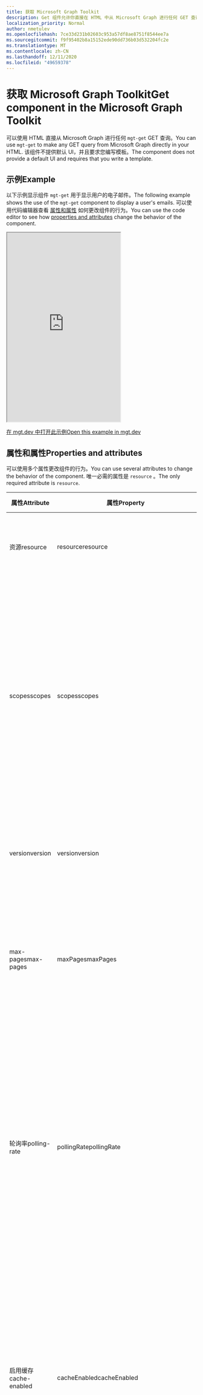 ```yaml
---
title: 获取 Microsoft Graph Toolkit
description: Get 组件允许你直接在 HTML 中从 Microsoft Graph 进行任何 GET 查询。
localization_priority: Normal
author: nmetulev
ms.openlocfilehash: 7ce33d231b02603c953a57df8ae8751f8544ee7a
ms.sourcegitcommit: f9f95402b8a15152ede90dd736b03d532204fc2e
ms.translationtype: MT
ms.contentlocale: zh-CN
ms.lasthandoff: 12/11/2020
ms.locfileid: "49659378"
---
```

# <a name="get-component-in-the-microsoft-graph-toolkit"></a><span data-ttu-id="caea5-103">获取 Microsoft Graph Toolkit</span><span class="sxs-lookup"><span data-stu-id="caea5-103">Get component in the Microsoft Graph Toolkit</span></span>

<span data-ttu-id="caea5-104">可以使用 HTML 直接从 Microsoft Graph 进行任何 `mgt-get` GET 查询。</span><span class="sxs-lookup"><span data-stu-id="caea5-104">You can use `mgt-get` to make any GET query from Microsoft Graph directly in your HTML.</span></span> <span data-ttu-id="caea5-105">该组件不提供默认 UI，并且要求您编写模板。</span><span class="sxs-lookup"><span data-stu-id="caea5-105">The component does not provide a default UI and requires that you write a template.</span></span>

## <a name="example"></a><span data-ttu-id="caea5-106">示例</span><span class="sxs-lookup"><span data-stu-id="caea5-106">Example</span></span>

<span data-ttu-id="caea5-107">以下示例显示组件 `mgt-get` 用于显示用户的电子邮件。</span><span class="sxs-lookup"><span data-stu-id="caea5-107">The following example shows the use of the `mgt-get` component to display a user's emails.</span></span> <span data-ttu-id="caea5-108">可以使用代码编辑器查看 [属性和属性](#properties-and-attributes) 如何更改组件的行为。</span><span class="sxs-lookup"><span data-stu-id="caea5-108">You can use the code editor to see how [properties and attributes](#properties-and-attributes) change the behavior of the component.</span></span>

<iframe src="https://mgt.dev/iframe.html?id=components-mgt-get--get-email&source=docs" height="500"></iframe>

[<span data-ttu-id="caea5-109">在 mgt.dev 中打开此示例</span><span class="sxs-lookup"><span data-stu-id="caea5-109">Open this example in mgt.dev</span></span>](https://mgt.dev/?path=/story/components-mgt-get--get-email&source=docs)

## <a name="properties-and-attributes"></a><span data-ttu-id="caea5-110">属性和属性</span><span class="sxs-lookup"><span data-stu-id="caea5-110">Properties and attributes</span></span>

<span data-ttu-id="caea5-111">可以使用多个属性更改组件的行为。</span><span class="sxs-lookup"><span data-stu-id="caea5-111">You can use several attributes to change the behavior of the component.</span></span> <span data-ttu-id="caea5-112">唯一必需的属性是 `resource` 。</span><span class="sxs-lookup"><span data-stu-id="caea5-112">The only required attribute is `resource`.</span></span>

| <span data-ttu-id="caea5-113">属性</span><span class="sxs-lookup"><span data-stu-id="caea5-113">Attribute</span></span> | <span data-ttu-id="caea5-114">属性</span><span class="sxs-lookup"><span data-stu-id="caea5-114">Property</span></span>  | <span data-ttu-id="caea5-115">说明</span><span class="sxs-lookup"><span data-stu-id="caea5-115">Description</span></span> |
| --- | --- | --- |
| <span data-ttu-id="caea5-116">资源</span><span class="sxs-lookup"><span data-stu-id="caea5-116">resource</span></span> | <span data-ttu-id="caea5-117">resource</span><span class="sxs-lookup"><span data-stu-id="caea5-117">resource</span></span> | <span data-ttu-id="caea5-118">从 Microsoft Graph 获取的资源 (例如 `/me` ，) 。</span><span class="sxs-lookup"><span data-stu-id="caea5-118">The resource to get from Microsoft Graph (for example, `/me`).</span></span> |
| <span data-ttu-id="caea5-119">scopes</span><span class="sxs-lookup"><span data-stu-id="caea5-119">scopes</span></span> | <span data-ttu-id="caea5-120">scopes</span><span class="sxs-lookup"><span data-stu-id="caea5-120">scopes</span></span> | <span data-ttu-id="caea5-121">可选字符串数组（如果使用属性）或逗号分隔范围（如果使用该属性）。</span><span class="sxs-lookup"><span data-stu-id="caea5-121">Optional array of strings if using the property or a comma delimited scope if using the attribute.</span></span> <span data-ttu-id="caea5-122">组件将使用这些作用域 (支持) ，以确保用户已同意适当的权限。</span><span class="sxs-lookup"><span data-stu-id="caea5-122">The component will use these scopes (with a supported provider) to ensure that the user has consented to the right permission.</span></span> |
| <span data-ttu-id="caea5-123">version</span><span class="sxs-lookup"><span data-stu-id="caea5-123">version</span></span> | <span data-ttu-id="caea5-124">version</span><span class="sxs-lookup"><span data-stu-id="caea5-124">version</span></span> | <span data-ttu-id="caea5-125">进行 GET 请求时使用的可选 API 版本。</span><span class="sxs-lookup"><span data-stu-id="caea5-125">Optional API version to use when making the GET request.</span></span> <span data-ttu-id="caea5-126">默认值为“`v1.0`”。</span><span class="sxs-lookup"><span data-stu-id="caea5-126">Default is `v1.0`.</span></span>  |
| <span data-ttu-id="caea5-127">max-pages</span><span class="sxs-lookup"><span data-stu-id="caea5-127">max-pages</span></span> | <span data-ttu-id="caea5-128">maxPages</span><span class="sxs-lookup"><span data-stu-id="caea5-128">maxPages</span></span> | <span data-ttu-id="caea5-129">支持分页 (资源的可选页面) 。</span><span class="sxs-lookup"><span data-stu-id="caea5-129">Optional number of pages (for resources that support paging).</span></span> <span data-ttu-id="caea5-130">默认值为 3。</span><span class="sxs-lookup"><span data-stu-id="caea5-130">Default is 3.</span></span> <span data-ttu-id="caea5-131">将此值设置为 0 将获取所有页面。</span><span class="sxs-lookup"><span data-stu-id="caea5-131">Setting this value to 0 will get all pages.</span></span>  |
| <span data-ttu-id="caea5-132">轮询率</span><span class="sxs-lookup"><span data-stu-id="caea5-132">polling-rate</span></span> | <span data-ttu-id="caea5-133">pollingRate</span><span class="sxs-lookup"><span data-stu-id="caea5-133">pollingRate</span></span> | <span data-ttu-id="caea5-134">可选数量的 miliseconds。</span><span class="sxs-lookup"><span data-stu-id="caea5-134">Optional number of miliseconds.</span></span> <span data-ttu-id="caea5-135">设置后，组件将轮询请求 URI，以按定义的间隔进行更新。</span><span class="sxs-lookup"><span data-stu-id="caea5-135">When set, the component will poll the request URI for updates in the defined interval.</span></span> <span data-ttu-id="caea5-136">如果使用 delta 查询，轮询将始终查询增量 API。</span><span class="sxs-lookup"><span data-stu-id="caea5-136">If using a delta query, polling will always query the delta API.</span></span> <span data-ttu-id="caea5-137">模板仅在数据更改时刷新。</span><span class="sxs-lookup"><span data-stu-id="caea5-137">The template will only refresh when the data changes.</span></span> |
| <span data-ttu-id="caea5-138">启用缓存</span><span class="sxs-lookup"><span data-stu-id="caea5-138">cache-enabled</span></span> | <span data-ttu-id="caea5-139">cacheEnabled</span><span class="sxs-lookup"><span data-stu-id="caea5-139">cacheEnabled</span></span> | <span data-ttu-id="caea5-140">可选属性，类型为 Boolean。</span><span class="sxs-lookup"><span data-stu-id="caea5-140">Optional Boolean.</span></span> <span data-ttu-id="caea5-141">设置后，它表示将缓存来自资源的响应。</span><span class="sxs-lookup"><span data-stu-id="caea5-141">When set, it indicates that the response from the resource will be cached.</span></span> <span data-ttu-id="caea5-142">如果已 `refresh()` 调用或正在使用， `pollingRate` 则替代。</span><span class="sxs-lookup"><span data-stu-id="caea5-142">Overriden if `refresh()` is called or if `pollingRate` is in use.</span></span> <span data-ttu-id="caea5-143">默认值为“`false`”。</span><span class="sxs-lookup"><span data-stu-id="caea5-143">Default is `false`.</span></span> |
| <span data-ttu-id="caea5-144">cache-invalidation-period</span><span class="sxs-lookup"><span data-stu-id="caea5-144">cache-invalidation-period</span></span> | <span data-ttu-id="caea5-145">cacheInvalidationPeriod</span><span class="sxs-lookup"><span data-stu-id="caea5-145">cacheInvalidationPeriod</span></span> | <span data-ttu-id="caea5-146">可选数量 miliseconds。</span><span class="sxs-lookup"><span data-stu-id="caea5-146">Optional number of miliseconds.</span></span> <span data-ttu-id="caea5-147">如果结合使用设置，则此值将修改缓存达到其无效时段 `cacheEnabled` 前的延迟。</span><span class="sxs-lookup"><span data-stu-id="caea5-147">When set in combination with `cacheEnabled`, the delay before the cache reaches its invalidation period will be modified by this value.</span></span> <span data-ttu-id="caea5-148">默认值为 `0` ，并且将使用默认无效时段。</span><span class="sxs-lookup"><span data-stu-id="caea5-148">Default is `0` and will use the default invalidation period.</span></span> |
| <span data-ttu-id="caea5-149">type</span><span class="sxs-lookup"><span data-stu-id="caea5-149">type</span></span> | <span data-ttu-id="caea5-150">type</span><span class="sxs-lookup"><span data-stu-id="caea5-150">type</span></span> | <span data-ttu-id="caea5-151">预期响应的可选类型。</span><span class="sxs-lookup"><span data-stu-id="caea5-151">Optional type of the expected response.</span></span> <span data-ttu-id="caea5-152">默认值为“`json`”。</span><span class="sxs-lookup"><span data-stu-id="caea5-152">Default is `json`.</span></span> <span data-ttu-id="caea5-153">仅在 `json` (终结点上 `image` 支持或支持 `/photo/value$`) 。</span><span class="sxs-lookup"><span data-stu-id="caea5-153">Supports `json` or `image` (only be supported on endpoints ending with `/photo/value$`).</span></span> |
| <span data-ttu-id="caea5-154">不适用</span><span class="sxs-lookup"><span data-stu-id="caea5-154">N/A</span></span> | <span data-ttu-id="caea5-155">响应</span><span class="sxs-lookup"><span data-stu-id="caea5-155">response</span></span> | <span data-ttu-id="caea5-156">如果请求成功，来自 Microsoft Graph 的只读响应。</span><span class="sxs-lookup"><span data-stu-id="caea5-156">Read-only response from Microsoft Graph if request was successful.</span></span>  |
| <span data-ttu-id="caea5-157">不适用</span><span class="sxs-lookup"><span data-stu-id="caea5-157">N/A</span></span> |<span data-ttu-id="caea5-158">error</span><span class="sxs-lookup"><span data-stu-id="caea5-158">error</span></span>| <span data-ttu-id="caea5-159">如果请求未成功，来自 Microsoft Graph 的只读错误。</span><span class="sxs-lookup"><span data-stu-id="caea5-159">Read-only error from Microsoft Graph if request was not successful.</span></span> |

## <a name="methods"></a><span data-ttu-id="caea5-160">方法</span><span class="sxs-lookup"><span data-stu-id="caea5-160">Methods</span></span>
| <span data-ttu-id="caea5-161">方法</span><span class="sxs-lookup"><span data-stu-id="caea5-161">Method</span></span> | <span data-ttu-id="caea5-162">说明</span><span class="sxs-lookup"><span data-stu-id="caea5-162">Description</span></span> |
| --- | --- |
| <span data-ttu-id="caea5-163">refresh (force？：boolean) </span><span class="sxs-lookup"><span data-stu-id="caea5-163">refresh(force?:boolean)</span></span> | <span data-ttu-id="caea5-164">调用该方法以刷新数据。</span><span class="sxs-lookup"><span data-stu-id="caea5-164">Call the method to refresh the data.</span></span> <span data-ttu-id="caea5-165">默认情况下，UI 仅在数据发生更改时更新。</span><span class="sxs-lookup"><span data-stu-id="caea5-165">By default, the UI will only update if the data changes.</span></span> <span data-ttu-id="caea5-166">传递 `true` 以强制更新组件。</span><span class="sxs-lookup"><span data-stu-id="caea5-166">Pass `true` to force the component to update.</span></span>  |


## <a name="events"></a><span data-ttu-id="caea5-167">活动</span><span class="sxs-lookup"><span data-stu-id="caea5-167">Events</span></span>
| <span data-ttu-id="caea5-168">事件</span><span class="sxs-lookup"><span data-stu-id="caea5-168">Event</span></span> | <span data-ttu-id="caea5-169">详情</span><span class="sxs-lookup"><span data-stu-id="caea5-169">Detail</span></span> | <span data-ttu-id="caea5-170">说明</span><span class="sxs-lookup"><span data-stu-id="caea5-170">Description</span></span> |
| --- | --- | --- |
| <span data-ttu-id="caea5-171">dataChange</span><span class="sxs-lookup"><span data-stu-id="caea5-171">dataChange</span></span> | <span data-ttu-id="caea5-172">详细信息包含 `response` and `error` 对象。</span><span class="sxs-lookup"><span data-stu-id="caea5-172">The detail contains the `response` and `error` objects.</span></span> | <span data-ttu-id="caea5-173">响应或错误更改时触发。</span><span class="sxs-lookup"><span data-stu-id="caea5-173">Fired when the response or error change.</span></span> |

## <a name="templates"></a><span data-ttu-id="caea5-174">模板</span><span class="sxs-lookup"><span data-stu-id="caea5-174">Templates</span></span>

<span data-ttu-id="caea5-175">该 `mgt-get` 组件支持 [多个](../customize-components/templates.md) 可用于定义外观的模板。</span><span class="sxs-lookup"><span data-stu-id="caea5-175">The `mgt-get` component supports several [templates](../customize-components/templates.md) that you can use to define the look and feel.</span></span> <span data-ttu-id="caea5-176">若要指定模板，请包含 `<template>` 组件中的元素，将值设置为下列 `data-type` 值之一。</span><span class="sxs-lookup"><span data-stu-id="caea5-176">To specify a template, include a `<template>` element inside a component and set the `data-type` value to one of the following.</span></span>

| <span data-ttu-id="caea5-177">数据类型</span><span class="sxs-lookup"><span data-stu-id="caea5-177">Data type</span></span> | <span data-ttu-id="caea5-178">数据上下文</span><span class="sxs-lookup"><span data-stu-id="caea5-178">Data context</span></span> | <span data-ttu-id="caea5-179">说明</span><span class="sxs-lookup"><span data-stu-id="caea5-179">Description</span></span> |
| --- | --- | --- |
| <span data-ttu-id="caea5-180">default</span><span class="sxs-lookup"><span data-stu-id="caea5-180">default</span></span> | <span data-ttu-id="caea5-181">来自 Microsoft Graph 的响应。</span><span class="sxs-lookup"><span data-stu-id="caea5-181">The response from Microsoft Graph.</span></span> | <span data-ttu-id="caea5-182">呈现来自 Microsoft Graph 的数据需要默认模板。</span><span class="sxs-lookup"><span data-stu-id="caea5-182">The default template is required to render the data coming from Microsoft Graph.</span></span> |
| <span data-ttu-id="caea5-183">值</span><span class="sxs-lookup"><span data-stu-id="caea5-183">value</span></span> | <span data-ttu-id="caea5-184">返回数组的数据 `value` 项</span><span class="sxs-lookup"><span data-stu-id="caea5-184">Data item from the returned `value` array</span></span> | <span data-ttu-id="caea5-185">当预期来自图形的响应包含项目数组（如消息、文件或用户）时，请使用模板而不是 `value` `default` **模板**。  </span><span class="sxs-lookup"><span data-stu-id="caea5-185">Use the `value` template instead of the `default` template when expecting the response from the graph to contain an array of items - such as **messages**, **files**, or **users**.</span></span> <span data-ttu-id="caea5-186">`value`将自动为资源返回的每个项目重复模板。</span><span class="sxs-lookup"><span data-stu-id="caea5-186">The `value` template will automatically be repeated for each item returned by the resource.</span></span> <span data-ttu-id="caea5-187">与默认模板模板不同，模板一旦准备好 (`value` 即可开始呈现) 。</span><span class="sxs-lookup"><span data-stu-id="caea5-187">The `value` template will also start rendering the items as soon as they are ready (unlike the default template).</span></span>|
| <span data-ttu-id="caea5-188">error</span><span class="sxs-lookup"><span data-stu-id="caea5-188">error</span></span> | <span data-ttu-id="caea5-189">Microsoft Graph 中的错误。</span><span class="sxs-lookup"><span data-stu-id="caea5-189">The error from Microsoft Graph.</span></span> | <span data-ttu-id="caea5-190">如果提出请求时出错，将使用此模板。</span><span class="sxs-lookup"><span data-stu-id="caea5-190">This template will be used if there is an error making the request.</span></span> |
| <span data-ttu-id="caea5-191">loading</span><span class="sxs-lookup"><span data-stu-id="caea5-191">loading</span></span> | <span data-ttu-id="caea5-192">不适用</span><span class="sxs-lookup"><span data-stu-id="caea5-192">N/A</span></span> | <span data-ttu-id="caea5-193">请求时使用此模板。</span><span class="sxs-lookup"><span data-stu-id="caea5-193">This template is used while the request is being made.</span></span> |

## <a name="microsoft-graph-permissions"></a><span data-ttu-id="caea5-194">Microsoft Graph 权限</span><span class="sxs-lookup"><span data-stu-id="caea5-194">Microsoft Graph permissions</span></span>

<span data-ttu-id="caea5-195">有关权限详细信息，请参阅 Microsoft Graph [权限参考](../../permissions-reference.md)。</span><span class="sxs-lookup"><span data-stu-id="caea5-195">For more information about permissions, see the Microsoft Graph [permissions reference](../../permissions-reference.md).</span></span> 

## <a name="authentication"></a><span data-ttu-id="caea5-196">身份验证</span><span class="sxs-lookup"><span data-stu-id="caea5-196">Authentication</span></span>

<span data-ttu-id="caea5-197">该控件使用身份验证文档中介绍的全局身份验证提供程序[](../providers/providers.md)获取所需数据。</span><span class="sxs-lookup"><span data-stu-id="caea5-197">The control uses the global authentication provider described in the [authentication documentation](../providers/providers.md) to fetch the required data.</span></span>
